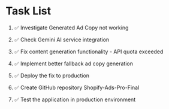 # Task List

1. ✅ Investigate Generated Ad Copy not working

2. ✅ Check Gemini AI service integration

3. ✅ Fix content generation functionality - API quota exceeded

4. ✅ Implement better fallback ad copy generation

5. ✅ Deploy the fix to production

6. ✅ Create GitHub repository Shopify-Ads-Pro-Final

7. ✅ Test the application in production environment


